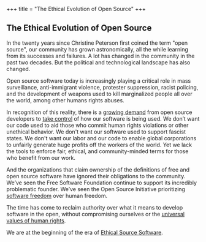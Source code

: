 +++
title = "The Ethical Evolution of Open Source"
+++

## The Ethical Evolution of Open Source

In the twenty years since Christine Peterson first coined the term "open source", our community has grown astronomically, all the while learning from its successes and failures. A lot has changed in the community in the past two decades. But the political and technological landscape has also changed.

Open source software today is increasingly playing a critical role in mass surveillance, anti-immigrant violence, protester suppression, racist policing, and the development of weapons used to kill marginalized people all over the world, among other humans rights abuses.  

In recognition of this reality, there is a [growing demand](https://www.wired.com/story/open-source-license-requires-users-do-no-harm/amp) from open source developers to [take control](https://www.zdnet.com/article/developer-takes-down-ruby-library-after-he-finds-out-ice-was-using-it/) of how our software is being used. We don’t want our code used to aid those who commit human rights violations or other unethical behavior. We don't want our software used to support fascist states. We don't want our labor and our code to enable global corporations to unfairly generate huge profits off the workers of the world. Yet we lack the tools to enforce fair, ethical, and community-minded terms for those who benefit from our work.

And the organizations that claim ownership of the definitions of free and open source software have ignored their obligations to the community. We’ve seen the Free Software Foundation continue to support its incredibly problematic founder. We’ve seen the Open Source Initiative prioritizing [software freedom](https://opensource.org/faq#evil) over human freedom.

The time has come to reclaim authority over what it means to develop software in the open, without compromising ourselves or the [universal values of human rights](https://www.un.org/en/universal-declaration-human-rights/).

We are at the beginning of the era of [Ethical Source Software](/definition/).
